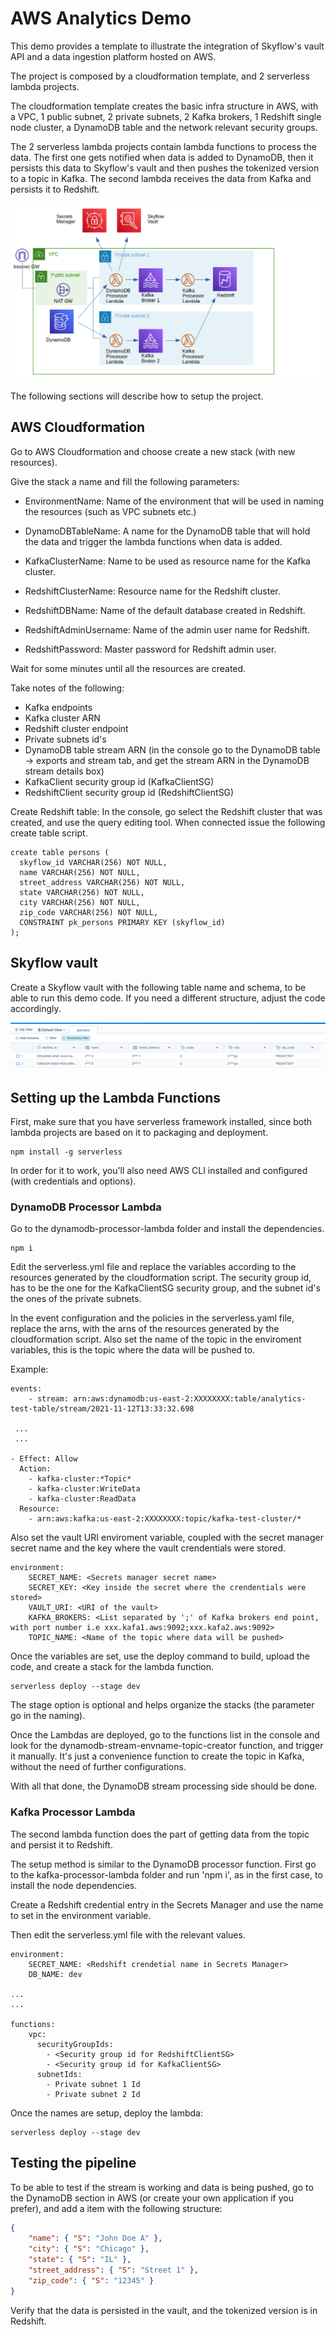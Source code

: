 # AWS Analytics Demo

This demo provides a template to illustrate the integration of Skyflow's vault API and a data ingestion platform hosted on AWS.

The project is composed by a cloudformation template, and 2 serverless lambda projects.

The cloudformation template creates the basic infra structure in AWS, with a VPC, 1 public subnet, 2 private subnets, 2 Kafka brokers, 1 Redshift single node cluster, a DynamoDB table and the network relevant security groups.

The 2 serverless lambda projects contain lambda functions to process the data. The first one gets notified when data is added to DynamoDB, then it persists this data to Skyflow's vault and then pushes the tokenized version to a topic in Kafka. The second lambda receives the data from Kafka and persists it to Redshift.

![Architecture overlook](docs/img/AnalyticsArchitectureDiagram.png)

The following sections will describe how to setup the project.

## AWS Cloudformation

Go to AWS Cloudformation and choose create a new stack (with new resources).

Give the stack a name and fill the following parameters:

- EnvironmentName: Name of the environment that will be used in naming the resources (such as VPC subnets etc.)

- DynamoDBTableName: A name for the DynamoDB table that will hold the data and trigger the lambda functions when data is added.

- KafkaClusterName: Name to be used as resource name for the Kafka cluster.

- RedshiftClusterName: Resource name for the Redshift cluster.

- RedshiftDBName: Name of the default database created in Redshift.

- RedshiftAdminUsername: Name of the admin user name for Redshift.

- RedshiftPassword: Master password for Redshift admin user.

Wait for some minutes until all the resources are created.

Take notes of the following:
- Kafka endpoints
- Kafka cluster ARN
- Redshift cluster endpoint
- Private subnets id's
- DynamoDB table stream ARN (in the console go to the DynamoDB table -> exports and stream tab, and get the stream ARN in the DynamoDB stream details box)
- KafkaClient security group id (KafkaClientSG)
- RedshiftClient security group id (RedshiftClientSG)

Create Redshift table: In the console, go select the Redshift cluster that was created, and use the query editing tool. When connected issue the following create table script.
```
create table persons (
  skyflow_id VARCHAR(256) NOT NULL,
  name VARCHAR(256) NOT NULL,
  street_address VARCHAR(256) NOT NULL,
  state VARCHAR(256) NOT NULL,
  city VARCHAR(256) NOT NULL,
  zip_code VARCHAR(256) NOT NULL,
  CONSTRAINT pk_persons PRIMARY KEY (skyflow_id)
);
```

## Skyflow vault

Create a Skyflow vault with the following table name and schema, to be able to run this demo code. If you need a different structure, adjust the code accordingly.

![Vault schema](docs/img/vaultstructure.png)


## Setting up the Lambda Functions

First, make sure that you have serverless framework installed, since both lambda projects are based on it to packaging and deployment.
```
npm install -g serverless
```
In order for it to work, you'll also need AWS CLI installed and configured (with credentials and options).

### DynamoDB Processor Lambda

Go to the dynamodb-processor-lambda folder and install the dependencies.
```
npm i
```

Edit the serverless.yml file and replace the variables according to the resources generated by the cloudformation script. The security group id, has to be the one for the KafkaClientSG security group, and the subnet id's the ones of the private subnets.

In the event configuration and the policies in the serverless.yaml file, replace the arns, with the arns of the resources generated by the cloudformation script. Also set the name of the topic in the enviroment variables, this is the topic where the data will be pushed to. 

Example:
```
events:
    - stream: arn:aws:dynamodb:us-east-2:XXXXXXXX:table/analytics-test-table/stream/2021-11-12T13:33:32.698
 
 ...
 ...

- Effect: Allow
  Action:
    - kafka-cluster:*Topic*
    - kafka-cluster:WriteData
    - kafka-cluster:ReadData
  Resource:
    - arn:aws:kafka:us-east-2:XXXXXXXX:topic/kafka-test-cluster/*
```

Also set the vault URI enviroment variable, coupled with the secret manager secret name and the key where the vault crendentials were stored.
```
environment:
    SECRET_NAME: <Secrets manager secret name>
    SECRET_KEY: <Key inside the secret where the crendentials were stored>
    VAULT_URI: <URI of the vault>
    KAFKA_BROKERS: <List separated by ';' of Kafka brokers end point, with port number i.e xxx.kafa1.aws:9092;xxx.kafa2.aws:9092>
    TOPIC_NAME: <Name of the topic where data will be pushed>

```

Once the variables are set, use the deploy command to build, upload the code, and create a stack for the lambda function.
```
serverless deploy --stage dev
```

The stage option is optional and helps organize the stacks (the parameter go in the naming).

Once the Lambdas are deployed, go to the functions list in the console and look for the dynamodb-stream-envname-topic-creator function, and trigger it manually. It's just a convenience function to create the topic in Kafka, without the need of further configurations.

With all that done, the DynamoDB stream processing side should be done.

### Kafka Processor Lambda

The second lambda function does the part of getting data from the topic and persist it to Redshift.

The setup method is similar to the DynamoDB processor function. First go to the kafka-processor-lambda folder and run 'npm i', as in the first case, to install the node dependencies.

Create a Redshift credential entry in the Secrets Manager and use the name to set in the environment variable.

Then edit the serverless.yml file with the relevant values.
```
environment:
    SECRET_NAME: <Redshift crendetial name in Secrets Manager>
    DB_NAME: dev

...
...

functions:
    vpc:
      securityGroupIds:
        - <Security group id for RedshiftClientSG>
        - <Security group id for KafkaClientSG>
      subnetIds:
        - Private subnet 1 Id
        - Private subnet 2 Id
```

Once the names are setup, deploy the lambda:
```
serverless deploy --stage dev
```

## Testing the pipeline

To be able to test if the stream is working and data is being pushed, go to the DynamoDB section in AWS (or create your own application if you prefer), and add a item with the following structure:

```json
{
    "name": { "S": "John Doe A" },
    "city": { "S": "Chicago" },
    "state": { "S": "IL" },
    "street_address": { "S": "Street 1" },
    "zip_code": { "S": "12345" }
}

```

Verify that the data is persisted in the vault, and the tokenized version is in Redshift.